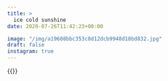 ```yaml
---
title: >
  ice cold sunshine
date: 2020-07-26T11:42:23+00:00

image: "/img/a19608bbc353c8d12dcb9948d18bd832.jpg"
draft: false
instagram: true
---
```


{{<photo src="/img/a19608bbc353c8d12dcb9948d18bd832.jpg">}}
